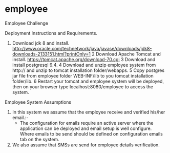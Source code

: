 # employee
Employee Challenge

Deployment Instructions and Requirements.

1. Download jdk 8 and install. http://www.oracle.com/technetwork/java/javase/downloads/jdk8-downloads-2133151.html?printOnly=1
2 Download Apache Tomcat and install. https://tomcat.apache.org/download-70.cgi
3 Download and install postgresql 9.4.
4 Download and unzip employee system from http:// and unzip to tomcat installation folder/webapps.
5 Copy postgres jar file from employee folder WEB-INF/lib to you tomcat installation folder/lib.
6 Restart your tomcat and employee system will be deployed, then on your browser type localhost:8080/employee to access the system.

Employee System Assumptions

1. In this system we assume that the employee receive and verified his/her email.:-
	- The configuration for emails require an active server where the application can be deployed 	and email setup is well configure. Where emails to be send should be defined on configuration  	emails tab on the system.
2. We also assume that SMSs are send for employee details verification.


